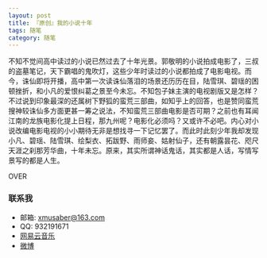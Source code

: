 ```yaml
---
layout: post
title: 『原创』我的小说十年
tags: 随笔
category: 随笔
---
```


不知不觉间高中读过的小说已然过去了十年光景。郭敬明的小说拍成电影了，三叔的盗墓笔记，天下霸唱的鬼吹灯，这些少年时读过的小说都拍成了电影电视。而今，诛仙即将开播，高中第一次读诛仙落泪的场景还历历在目，陆雪琪、碧瑶的困顿挫折，和小凡的爱恨纠葛之景至今未忘。不知包子妹主演的电视剧版又是怎样？不过说到印象最深的还属树下野狐的蛮荒三部曲，如知乎上的回答，也是赞同蛮荒搜神较诛仙多方面更甚一筹之说法，不知蛮荒三部曲电影是否可期？之前也有耳闻江南的龙族电影化提上日程，那九州呢？电影化必须吗？又或许不必吧。内心对小说改编电影电视的小小期待无非是想找寻一下记忆罢了。而此时此刻少年我却发现小凡、碧瑶、陆雪琪、绘梨衣、拓跋野、雨师妾、姑射仙子，还有朝露昙花、咫尺天涯之刹那芳华曲，十年未忘。原来，其实所谓神话鬼话，其实都是人话，写情写景写的都是人生。


OVER

### 联系我

- 邮箱: xmusaber@163.com
- QQ: 932191671
- [网易云音乐](http://music.163.com/#/user/home?id=63589002)
- [微博](http://weibo.com/u/1662536394)